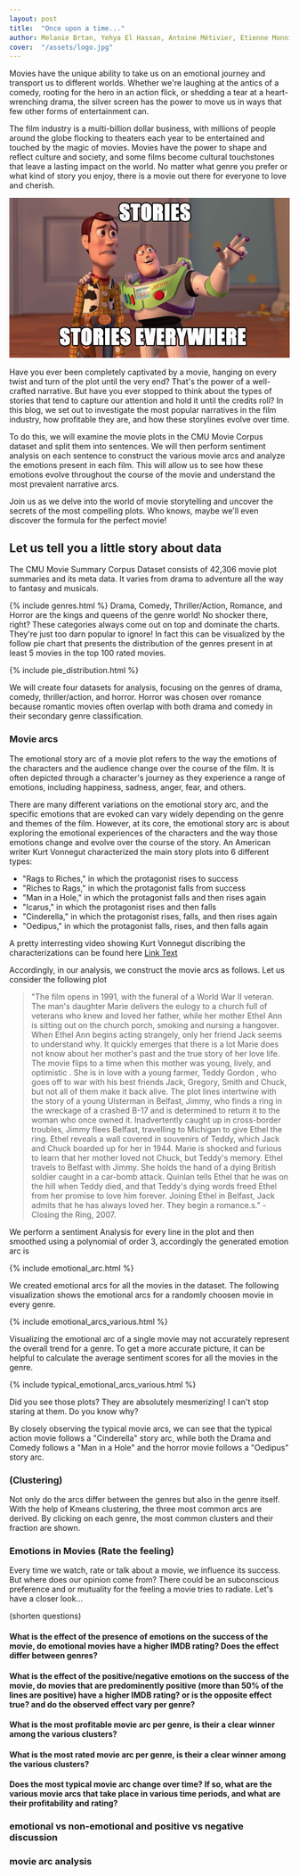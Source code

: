 ```yaml
---
layout: post
title:  "Once upon a time..."
author: Melanie Brtan, Yehya El Hassan, Antoine Métivier, Etienne Monnin
cover:  "/assets/logo.jpg"
---
```


Movies have the unique ability to take us on an emotional journey and transport us to different worlds. Whether we're laughing at the antics of a comedy, rooting for the hero in an action flick, or shedding a tear at a heart-wrenching drama, the silver screen has the power to move us in ways that few other forms of entertainment can. 

The film industry is a multi-billion dollar business, with millions of people around the globe flocking to theaters each year to be entertained and touched by the magic of movies. Movies have the power to shape and reflect culture and society, and some films become cultural touchstones that leave a lasting impact on the world. No matter what genre you prefer or what kind of story you enjoy, there is a movie out there for everyone to love and cherish.

![storry telling image](/assets/story_telling.jpeg)

Have you ever been completely captivated by a movie, hanging on every twist and turn of the plot until the very end? That's the power of a well-crafted narrative. But have you ever stopped to think about the types of stories that tend to capture our attention and hold it until the credits roll? In this blog, we set out to investigate the most popular narratives in the film industry, how profitable they are, and how these storylines evolve over time.

To do this, we will examine the movie plots in the CMU Movie Corpus dataset and split them into sentences. We will then perform sentiment analysis on each sentence to construct the various movie arcs and analyze the emotions present in each film. This will allow us to see how these emotions evolve throughout the course of the movie and understand the most prevalent narrative arcs.

Join us as we delve into the world of movie storytelling and uncover the secrets of the most compelling plots. Who knows, maybe we'll even discover the formula for the perfect movie!

## Let us tell you a little story about data

The CMU Movie Summary Corpus Dataset consists of 42,306 movie plot summaries and its meta data. It varies from drama to adventure all the way to fantasy and musicals. 

{% include genres.html %}
Drama, Comedy, Thriller/Action, Romance, and Horror are the kings and queens of the genre world! No shocker there, right? These categories always come out on top and dominate the charts. They're just too darn popular to ignore! In fact this can be visualized by the follow pie chart that presents the distribution of the genres present in at least 5 movies in the top 100 rated movies. 

{% include pie_distribution.html %}

We will create four datasets for analysis, focusing on the genres of drama, comedy, thriller/action, and horror. Horror was chosen over romance because romantic movies often overlap with both drama and comedy in their secondary genre classification.

### Movie arcs
The emotional story arc of a movie plot refers to the way the emotions of the characters and the audience change over the course of the film. It is often depicted through a character's journey as they experience a range of emotions, including happiness, sadness, anger, fear, and others.

There are many different variations on the emotional story arc, and the specific emotions that are evoked can vary widely depending on the genre and themes of the film. However, at its core, the emotional story arc is about exploring the emotional experiences of the characters and the way those emotions change and evolve over the course of the story. An American writer Kurt Vonnegut characterized the main story plots into 6 different types: 

 * "Rags to Riches," in which the protagonist rises to success 
 * "Riches to Rags," in which the protagonist falls from success
 * "Man in a Hole," in which the protagonist falls and then rises again 
 * "Icarus," in which the protagonist rises and then falls
 * "Cinderella," in which the protagonist rises, falls, and then rises again
 * "Oedipus," in which the protagonist falls, rises, and then falls again

A pretty interresting video showing Kurt Vonnegut discribing the characterizations can be found here [Link Text](https://www.youtube.com/watch?v=oP3c1h8v2ZQ&t=1s "Link Title")

Accordingly, in our analysis, we construct the movie arcs as follows. Let us consider the following plot 

>"The film opens in 1991, with the funeral of a World War II veteran. The man's daughter Marie  delivers the eulogy to a church full of veterans who knew and loved her father, while her mother Ethel Ann  is sitting out on the church porch, smoking and nursing a hangover. When Ethel Ann begins acting strangely, only her friend Jack  seems to understand why. It quickly emerges that there is a lot Marie does not know about her mother's past and the true story of her love life. The movie flips to a time when this mother was young, lively, and optimistic . She is in love with a young farmer, Teddy Gordon , who goes off to war with his best friends Jack, Gregory, Smith  and Chuck, but not all of them make it back alive. The plot lines intertwine with the story of a young Ulsterman in Belfast, Jimmy, who finds a ring in the wreckage of a crashed B-17 and is determined to return it to the woman who once owned it. Inadvertently caught up in cross-border troubles, Jimmy flees Belfast, travelling to Michigan to give Ethel the ring. Ethel reveals a wall covered in souvenirs of Teddy, which Jack and Chuck boarded up for her in 1944. Marie is shocked and furious to learn that her mother loved not Chuck, but Teddy's memory. Ethel travels to Belfast with Jimmy. She holds the hand of a dying British soldier caught in a car-bomb attack. Quinlan  tells Ethel that he was on the hill when Teddy died, and that Teddy's dying words freed Ethel from her promise to love him forever. Joining Ethel in Belfast, Jack admits that he has always loved her. They begin a romance.s." - Closing the Ring, 2007.

We perform a sentiment Analysis for every line in the plot and then smoothed using a polynomial of order 3, accordingly the generated emotion arc is

{% include emotional_arc.html %}

We created emotional arcs for all the movies in the dataset. The following visualization shows the emotional arcs for a randomly choosen movie in every genre.

{% include emotional_arcs_various.html %}

Visualizing the emotional arc of a single movie may not accurately represent the overall trend for a genre. To get a more accurate picture, it can be helpful to calculate the average sentiment scores for all the movies in the genre.

{% include typical_emotional_arcs_various.html %}

Did you see those plots? They are absolutely mesmerizing! I can't stop staring at them. Do you know why? 

By closely observing the typical movie arcs, we can see that the typical action movie follows a "Cinderella" story arc, while both the Drama and Comedy follows a "Man in a Hole" and the horror movie follows a "Oedipus" story arc.

### (Clustering)
Not only do the arcs differ between the genres but also in the genre itself. With the help of Kmeans clustering, the three most common arcs are derived. By clicking on each genre, the most common clusters and their fraction are shown.



### Emotions in Movies (Rate the feeling)
Every time we watch, rate or talk about a movie, we influence its success. But where does our opinion come from? There could be an subconscious preference and or mutuality for the feeling a movie tries to radiate. Let's have a closer look...

(shorten questions)
#### What is the effect of the presence of emotions on the success of the movie, do emotional movies have a higher IMDB rating? Does the effect differ between genres?

#### What is the effect of the positive/negative emotions on the success of the movie, do movies that are predominently positive (more than 50% of the lines are positive) have a higher IMDB rating? or is the opposite effect true? and do the observed effect vary per genre?




#### What is the most profitable movie arc per genre, is their a clear winner among the various clusters?



#### What is the most rated movie arc per genre, is their a clear winner among the various clusters?



#### Does the most typical movie arc change over time? If so, what are the various movie arcs that take place in various time periods, and what are their profitability and rating?


### emotional vs non-emotional and positive vs negative discussion

### movie arc analysis

